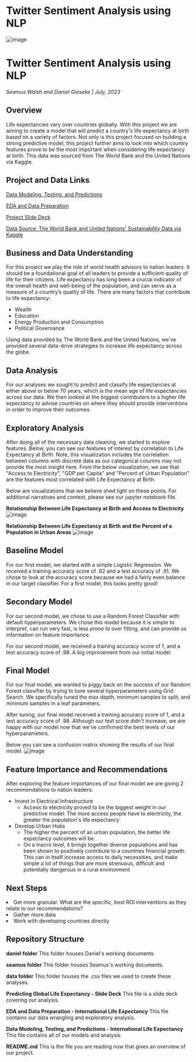 # Twitter Sentiment Analysis using NLP

![image](https://github.com/SeamusW/NLP-Tweet-Emotions/assets/32468677/da97edd3-1168-4a42-bf1b-8abc0441740a)

# Twitter Sentiment Analysis using NLP
*Seamus Walsh and Daniel Gieseke  |  July, 2023*

## Overview
Life expectancies vary over countries globally. With this project we are aiming to create a model that will predict a country's life expectancy at birth based on a variety of factors. Not only is this project focused on building a strong predictive model, this project further aims to look into which country features prove to be the most important when considering life expectancy at birth. This data was sourced from The World Bank and the United Nations via Kaggle.

## Project and Data Links
<a href="https://github.com/DGieseke/Global-Life-Expectancy-Predictions-Based-on-International-Metrics/blob/main/Data%20Modeling%2C%20Testing%2C%20and%20Predictions%20-%20International%20Life%20Expectancy.ipynb">Data Modeling, Testing, and Predictions</a>

<a href="https://github.com/DGieseke/Global-Life-Expectancy-Predictions-Based-on-International-Metrics/blob/main/EDA%20and%20Data%20Preparation%20-%20International%20Life%20Expectancy.ipynb">EDA and Data Preparation</a>

<a href="https://github.com/DGieseke/Global-Life-Expectancy-Predictions-Based-on-International-Metrics/blob/main/Predicting%20Global%20Life%20Expectancy.pdf">Project Slide Deck</a>

<a href="https://www.kaggle.com/datasets/truecue/worldsustainabilitydataset?select=WorldSustainabilityDataset.csv">Data Source: The World Bank and United Nations' Sustainability Data via Kaggle</a>


## Business and Data Understanding
For this project we play the role of world health advisors to nation leaders. It should be a foundational goal of all leaders to provide a sufficient quality of life for their citizens. Life expectancy has long been a crucial indicator of the overall health and well-being of the population, and can serve as a measure of a country’s quality of life. There are many factors that contribute to life expectancy:
<ul>
  <li>Wealth</li>
<li>Education</li>
<li>Energy Production and Consumption</li>
<li>Political Governance</li>  
</ul>
Using data provided by The World Bank and the United Nations, we've provided several data-drive strategies to increase life expectancy across the globe.

## Data Analysis
For our analyses we sought to predict and classify life expectancies at either above or below 70 years, which is the mean age of life expectancies across our data. We then looked at the biggest contributers to a higher life expectancy to advise countries on where they should provide interventions in order to improve their outcomes.

## Exploratory Analysis
After doing all of the necessary data cleaning, we started to explore features. Below, you can see our features of interest by correlation to Life Expectancy at Birth. Note, this visualization includes the correlation between columns with discrete data as our categorical columns may not provide the most insight here. From the below visualization, we see that "Access to Electricity", "GDP per Capita" and "Percent of Urban Population" are the features most correlated with Life Expectancy at Birth.

Below are visualizations that we believe shed light on these points.  For additional narratives and context, please see our jupyter notebook file.

**Relationship Between Life Expectancy at Birth and Access to Electricity**
![image](https://github.com/DGieseke/Global-Life-Expectancy-Predictions-Based-on-International-Metrics/assets/32468677/5594c4a8-9e4d-44d4-b552-e2bcefb41358)

**Relationship Between Life Expectancy at Birth and the Percent of a Population in Urban Areas**
![image](https://github.com/DGieseke/Global-Life-Expectancy-Predictions-Based-on-International-Metrics/assets/32468677/a3c86680-bb03-4d01-bb35-f9aa11cee7c2)


## Baseline Model
For our first model, we started with a simple Logistic Regression. We received a training accuracy score of .92 and a test accuracy of .91. We chose to look at the accuracy score because we had a fairly even balance in our target classifier. For a first model, this looks pretty good!

## Secondary Model
For our second model, we chose to use a Random Forest Classifier with default hyperparameters. We chose this model because it is simple to interpret, can run very fast, is less prone to over fitting, and can provide us information on feature importance.

For our second model, we received a training accuracy score of 1, and a test accuracy score of .98. A big improvement from our initial model.

## Final Model
For our final model, we wanted to piggy back on the success of our Random Forest classifier by trying to tune several hyperparameters using Grid Search. We specifically tuned the max depth, minimum samples to split, and minimum samples in a leaf parameters. 

After tuning, our final model received a training accuracy score of 1, and a test accuracy score of .98. Although our test score didn't increase, we are happy with our model now that we've confirmed the best levels of our hyperparameters.

Below you can see a confusion matrix showing the results of our final model.
![image](https://github.com/DGieseke/Global-Life-Expectancy-Predictions-Based-on-International-Metrics/assets/32468677/e08972dd-aa25-4970-830b-1203e73da3e4)

## Feature Importance and Recommendations
After exploring the feature importances of our final model we are giving 2 recommendations to nation leaders:
<ul>
<li>Invest in Electrical Infrastructure
<ul class="square">
  <li>Access to electricity proved to be the biggest weight in our predictive model. The more access people have to electricity, the greater the population's life expectancy</li></ul>
<li>Develop Urban Hubs
 <ul class="square">
   <li>The higher the percent of an urban population, the better life expectancy outcomes will be.</li>
   <li>On a macro level, it brings together diverse populations and has been shown to positively contribute to a countries financial growth. This can in itself increase access to daily necessities, and make simple a lot of things that are more strenuous, difficult and potentially dangerous in a rural environment</li></ul>
</ul>

## Next Steps
<li>Get more granular. What are the specific, best ROI interventions as they relate to our recommendations?
<li>Gather more data
<li>Work with developing countries directly

## Repository Structure
  <b>daniel folder</b> This folder houses Daniel's working documents.

  <b>seamus folder</b> This folder houses Seamus's working documents.

  <b>data folder</b> This folder houses the .csv files we used to create these analyses.
  
  <b>Predicting Global Life Expectancy - Slide Deck</b> This file is a slide deck covering our analysis.

  <b>EDA and Data Preparation - International Life Expectancy</b> This file contains our data wrangling and exploratory analysis.

  <b>Data Modeling, Testing, and Predictions - International Life Expectancy</b> This file contains all of our models and analysis.
  
  
  <b>README.md</b> This is the file you are reading now that gives an overview of our project.
